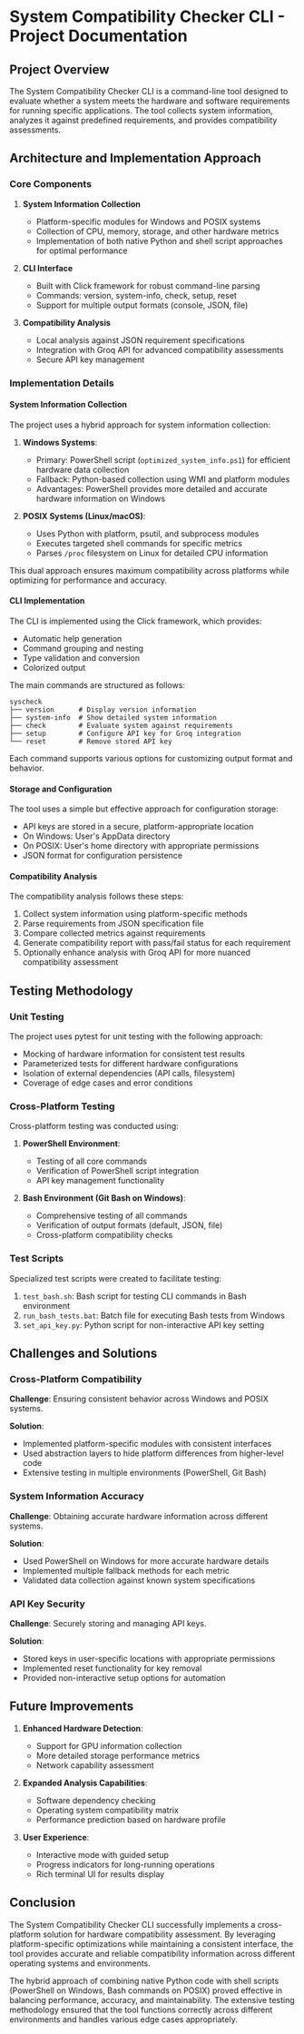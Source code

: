 # System Compatibility Checker CLI - Project Documentation

## Project Overview

The System Compatibility Checker CLI is a command-line tool designed to evaluate whether a system meets the hardware and software requirements for running specific applications. The tool collects system information, analyzes it against predefined requirements, and provides compatibility assessments.

## Architecture and Implementation Approach

### Core Components

1. **System Information Collection**
   - Platform-specific modules for Windows and POSIX systems
   - Collection of CPU, memory, storage, and other hardware metrics
   - Implementation of both native Python and shell script approaches for optimal performance

2. **CLI Interface**
   - Built with Click framework for robust command-line parsing
   - Commands: version, system-info, check, setup, reset
   - Support for multiple output formats (console, JSON, file)

3. **Compatibility Analysis**
   - Local analysis against JSON requirement specifications
   - Integration with Groq API for advanced compatibility assessments
   - Secure API key management

### Implementation Details

#### System Information Collection

The project uses a hybrid approach for system information collection:

1. **Windows Systems**:
   - Primary: PowerShell script (`optimized_system_info.ps1`) for efficient hardware data collection
   - Fallback: Python-based collection using WMI and platform modules
   - Advantages: PowerShell provides more detailed and accurate hardware information on Windows

2. **POSIX Systems (Linux/macOS)**:
   - Uses Python with platform, psutil, and subprocess modules
   - Executes targeted shell commands for specific metrics
   - Parses `/proc` filesystem on Linux for detailed CPU information

This dual approach ensures maximum compatibility across platforms while optimizing for performance and accuracy.

#### CLI Implementation

The CLI is implemented using the Click framework, which provides:

- Automatic help generation
- Command grouping and nesting
- Type validation and conversion
- Colorized output

The main commands are structured as follows:

```
syscheck
├── version      # Display version information
├── system-info  # Show detailed system information
├── check        # Evaluate system against requirements
├── setup        # Configure API key for Groq integration
└── reset        # Remove stored API key
```

Each command supports various options for customizing output format and behavior.

#### Storage and Configuration

The tool uses a simple but effective approach for configuration storage:

- API keys are stored in a secure, platform-appropriate location
- On Windows: User's AppData directory
- On POSIX: User's home directory with appropriate permissions
- JSON format for configuration persistence

#### Compatibility Analysis

The compatibility analysis follows these steps:

1. Collect system information using platform-specific methods
2. Parse requirements from JSON specification file
3. Compare collected metrics against requirements
4. Generate compatibility report with pass/fail status for each requirement
5. Optionally enhance analysis with Groq API for more nuanced compatibility assessment

## Testing Methodology

### Unit Testing

The project uses pytest for unit testing with the following approach:

- Mocking of hardware information for consistent test results
- Parameterized tests for different hardware configurations
- Isolation of external dependencies (API calls, filesystem)
- Coverage of edge cases and error conditions

### Cross-Platform Testing

Cross-platform testing was conducted using:

1. **PowerShell Environment**:
   - Testing of all core commands
   - Verification of PowerShell script integration
   - API key management functionality

2. **Bash Environment (Git Bash on Windows)**:
   - Comprehensive testing of all commands
   - Verification of output formats (default, JSON, file)
   - Cross-platform compatibility checks

### Test Scripts

Specialized test scripts were created to facilitate testing:

1. `test_bash.sh`: Bash script for testing CLI commands in Bash environment
2. `run_bash_tests.bat`: Batch file for executing Bash tests from Windows
3. `set_api_key.py`: Python script for non-interactive API key setting

## Challenges and Solutions

### Cross-Platform Compatibility

**Challenge**: Ensuring consistent behavior across Windows and POSIX systems.

**Solution**: 
- Implemented platform-specific modules with consistent interfaces
- Used abstraction layers to hide platform differences from higher-level code
- Extensive testing in multiple environments (PowerShell, Git Bash)

### System Information Accuracy

**Challenge**: Obtaining accurate hardware information across different systems.

**Solution**:
- Used PowerShell on Windows for more accurate hardware details
- Implemented multiple fallback methods for each metric
- Validated data collection against known system specifications

### API Key Security

**Challenge**: Securely storing and managing API keys.

**Solution**:
- Stored keys in user-specific locations with appropriate permissions
- Implemented reset functionality for key removal
- Provided non-interactive setup options for automation

## Future Improvements

1. **Enhanced Hardware Detection**:
   - Support for GPU information collection
   - More detailed storage performance metrics
   - Network capability assessment

2. **Expanded Analysis Capabilities**:
   - Software dependency checking
   - Operating system compatibility matrix
   - Performance prediction based on hardware profile

3. **User Experience**:
   - Interactive mode with guided setup
   - Progress indicators for long-running operations
   - Rich terminal UI for results display

## Conclusion

The System Compatibility Checker CLI successfully implements a cross-platform solution for hardware compatibility assessment. By leveraging platform-specific optimizations while maintaining a consistent interface, the tool provides accurate and reliable compatibility information across different operating systems and environments.

The hybrid approach of combining native Python code with shell scripts (PowerShell on Windows, Bash commands on POSIX) proved effective in balancing performance, accuracy, and maintainability. The extensive testing methodology ensured that the tool functions correctly across different environments and handles various edge cases appropriately.